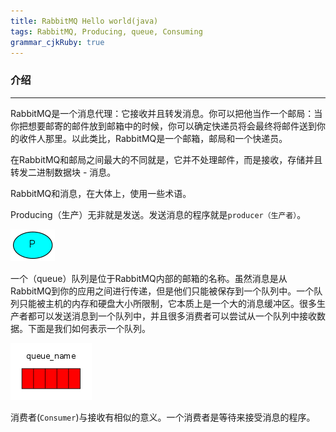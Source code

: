 ```yaml
---
title: RabbitMQ Hello world(java)
tags: RabbitMQ, Producing, queue, Consuming
grammar_cjkRuby: true
---
```


### 介绍

<hr />

RabbitMQ是一个消息代理：它接收并且转发消息。你可以把他当作一个邮局：当你把想要邮寄的邮件放到邮箱中的时候，你可以确定快递员将会最终将邮件送到你的收件人那里。以此类比，RabbitMQ是一个邮箱，邮局和一个快递员。

在RabbitMQ和邮局之间最大的不同就是，它并不处理邮件，而是接收，存储并且转发二进制数据块 - 消息。

RabbitMQ和消息，在大体上，使用一些术语。

Producing（生产）无非就是发送。发送消息的程序就是`producer（生产者）`。

![Producer][1]

一个（queue）队列是位于RabbitMQ内部的邮箱的名称。虽然消息是从RabbitMQ到你的应用之间进行传递，但是他们只能被保存到一个队列中。一个队列只能被主机的内存和硬盘大小所限制，它本质上是一个大的消息缓冲区。很多生产者都可以发送消息到一个队列中，并且很多消费者可以尝试从一个队列中接收数据。下面是我们如何表示一个队列。


![Queue][2]

消费者(`Consumer`)与接收有相似的意义。一个消费者是等待来接受消息的程序。




  [1]: https://raw.githubusercontent.com/hongbochen/mks/master/images/producer.png
  [2]: https://raw.githubusercontent.com/hongbochen/mks/master/images/queue.png